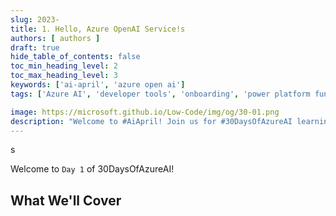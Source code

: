 ```yaml
---
slug: 2023-
title: 1. Hello, Azure OpenAI Service!s
authors: [ authors ]
draft: true
hide_table_of_contents: false
toc_min_heading_level: 2
toc_max_heading_level: 3
keywords: ['ai-april', 'azure open ai']
tags: ['Azure AI', 'developer tools', 'onboarding', 'power platform fundamentals', '30DaysOfLowCode', 'recap']

image: https://microsoft.github.io/Low-Code/img/og/30-01.png
description: "Welcome to #AiApril! Join us for #30DaysOfAzureAI learning, skilling and discussions at https://aka.ms/ai-april"
---
```


<head>

  <meta name="twitter:url" content="https://microsoft.github.io/Low-Code/blog/2023-day1" />
  <meta name="twitter:title" content="Hello, Azure OpenAI Service!" />s
  <meta name="twitter:description" content="Welcome to #AiApril! Join us for #30DaysOfAzureAI learning, skilling and discussions at https://aka.ms/ai-april" />
  <meta name="twitter:image" content="https://microsoft.github.io/Low-Code/blog/2023-day1/twitter.png" />
  <meta name="twitter:card" content="summary_large_image" />
  <meta name="twitter:creator" content="dglover" />
  <meta name="twitter:site" content="@AzureAdvocates" /> 
  
  <link rel="canonical" 
     href="https://microsoft.github.io/Low-Code/blog/2023-day1" /> 
</head>

Welcome to `Day 1` of 30DaysOfAzureAI!

## What We'll Cover

<!-- 
- Azure OpenAI Service
- Azure OpenAI Python SDK
 -->

